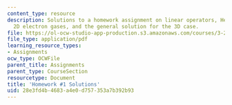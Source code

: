 ```yaml
---
content_type: resource
description: Solutions to a homework assignment on linear operators, Hermitian operators,
  2D electron gases, and the general solution for the 3D case.
file: https://ol-ocw-studio-app-production.s3.amazonaws.com/courses/3-23-electrical-optical-and-magnetic-properties-of-materials-fall-2007/28e3fd4b4683a4e0d757353a7b392b93_sol1.pdf
file_type: application/pdf
learning_resource_types:
- Assignments
ocw_type: OCWFile
parent_title: Assignments
parent_type: CourseSection
resourcetype: Document
title: 'Homework #1 Solutions'
uid: 28e3fd4b-4683-a4e0-d757-353a7b392b93
---
```


